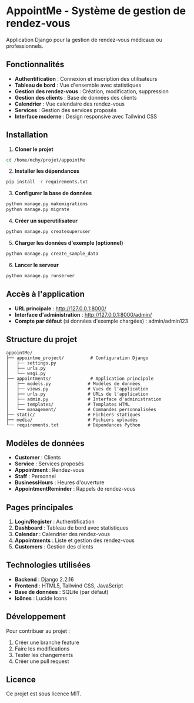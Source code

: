 # AppointMe - Système de gestion de rendez-vous

Application Django pour la gestion de rendez-vous médicaux ou professionnels.

## Fonctionnalités

- **Authentification** : Connexion et inscription des utilisateurs
- **Tableau de bord** : Vue d'ensemble avec statistiques
- **Gestion des rendez-vous** : Création, modification, suppression
- **Gestion des clients** : Base de données des clients
- **Calendrier** : Vue calendaire des rendez-vous
- **Services** : Gestion des services proposés
- **Interface moderne** : Design responsive avec Tailwind CSS

## Installation

1. **Cloner le projet**
```bash
cd /home/mchy/projet/appointMe
```

2. **Installer les dépendances**
```bash
pip install -r requirements.txt
```

3. **Configurer la base de données**
```bash
python manage.py makemigrations
python manage.py migrate
```

4. **Créer un superutilisateur**
```bash
python manage.py createsuperuser
```

5. **Charger les données d'exemple (optionnel)**
```bash
python manage.py create_sample_data
```

6. **Lancer le serveur**
```bash
python manage.py runserver
```

## Accès à l'application

- **URL principale** : http://127.0.0.1:8000/
- **Interface d'administration** : http://127.0.0.1:8000/admin/
- **Compte par défaut** (si données d'exemple chargées) : admin/admin123

## Structure du projet

```
appointMe/
├── appointme_project/          # Configuration Django
│   ├── settings.py
│   ├── urls.py
│   └── wsgi.py
├── appointments/               # Application principale
│   ├── models.py              # Modèles de données
│   ├── views.py               # Vues de l'application
│   ├── urls.py                # URLs de l'application
│   ├── admin.py               # Interface d'administration
│   ├── templates/             # Templates HTML
│   └── management/            # Commandes personnalisées
├── static/                    # Fichiers statiques
├── media/                     # Fichiers uploadés
└── requirements.txt           # Dépendances Python
```

## Modèles de données

- **Customer** : Clients
- **Service** : Services proposés
- **Appointment** : Rendez-vous
- **Staff** : Personnel
- **BusinessHours** : Heures d'ouverture
- **AppointmentReminder** : Rappels de rendez-vous

## Pages principales

1. **Login/Register** : Authentification
2. **Dashboard** : Tableau de bord avec statistiques
3. **Calendar** : Calendrier des rendez-vous
4. **Appointments** : Liste et gestion des rendez-vous
5. **Customers** : Gestion des clients

## Technologies utilisées

- **Backend** : Django 2.2.16
- **Frontend** : HTML5, Tailwind CSS, JavaScript
- **Base de données** : SQLite (par défaut)
- **Icônes** : Lucide Icons

## Développement

Pour contribuer au projet :

1. Créer une branche feature
2. Faire les modifications
3. Tester les changements
4. Créer une pull request

## Licence

Ce projet est sous licence MIT.
